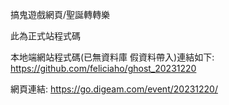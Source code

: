 搞鬼遊戲網頁/聖誕轉轉樂

此為正式站程式碼

本地端網站程式碼(已無資料庫 假資料帶入)連結如下: https://github.com/feliciaho/ghost_20231220

網頁連結: https://go.digeam.com/event/20231220/
